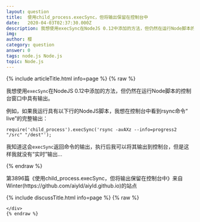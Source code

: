```yaml
---
layout: question
title:  使用child_process.execSync，但将输出保留在控制台中
date:   2020-04-03T02:37:30.000Z
description: 我想使用execSync在NodeJS 0.12中添加的方法，但仍然在运行Node脚本的控制台窗口中具有输出。例如，如果我运行具有以下行的NodeJS...
img: 
author: 樱
category: question
answer: 0
tags: node.js Node.js
topic: Node.js
---
```

<div class="article-root">
  <div class="article">
    {% include articleTitle.html info=page %}
    {% raw %}
    <div class="article-content"><p><font style="vertical-align: inherit;"><font style="vertical-align: inherit;">我想使用</font></font><code>execSync</code><font style="vertical-align: inherit;"><font style="vertical-align: inherit;">在NodeJS 0.12中添加</font><font style="vertical-align: inherit;">的</font><font style="vertical-align: inherit;">方法，但仍然在运行Node脚本的控制台窗口中具有输出。</font></font></p>

<p><font style="vertical-align: inherit;"><font style="vertical-align: inherit;">例如，如果我运行具有以下行的NodeJS脚本，我想在控制台中看到rsync命令“ live”的完整输出：</font></font></p>

<pre><code>require('child_process').execSync('rsync -avAXz --info=progress2 "/src" "/dest"');
</code></pre>

<p><font style="vertical-align: inherit;"><font style="vertical-align: inherit;">我知道这会</font></font><code>execSync</code><font style="vertical-align: inherit;"><font style="vertical-align: inherit;">返回命令的输出，执行后我可以将其输出到控制台，但是这样我就没有“实时”输出...</font></font></p></div>
    {% endraw %}
  </div>
  <p class="winter_mark">第3896篇《使用child_process.execSync，但将输出保留在控制台中》来自Winter(https://github.com/aiyld/aiyld.github.io)的站点</p>
  <div class="discuss-wrapper">
    {% include discussTitle.html info=page %}
    {% raw %}
    <div class="discuss-list">
    
    </div>
    {% endraw %}
  </div>
<div>
